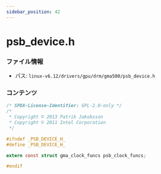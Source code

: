 ```yaml
---
sidebar_position: 42
---
```

# psb_device.h

### ファイル情報

- パス: `linux-v6.12/drivers/gpu/drm/gma500/psb_device.h`

### コンテンツ

```h
/* SPDX-License-Identifier: GPL-2.0-only */
/*
 * Copyright © 2013 Patrik Jakobsson
 * Copyright © 2011 Intel Corporation
 */

#ifndef _PSB_DEVICE_H_
#define _PSB_DEVICE_H_

extern const struct gma_clock_funcs psb_clock_funcs;

#endif

```
